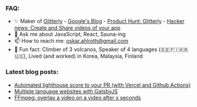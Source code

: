 ### FAQ:
- ✨ Maker of [Glitterly](https://glitterly.app/) - [Google's Blog](https://developers.googleblog.com/2021/01/21-websites-and-apps-to-make-your-2021-better.html) - [Product Hunt: Glitterly](https://www.producthunt.com/posts/glitterly) - [Hacker news: Create and Share videos of your app](https://news.ycombinator.com/item?id=24017261)
- 💬 Ask me about JavaScript, React, Sauna-ing
- 📫 How to reach me: oskar.ahlroth@gmail.com
- 🚀 Fun fact: Climber of 3 volcanos, Speaker of 4 languages (🇸🇪🇫🇮🇰🇷🇺🇸), Lived (and worked) in Korea, Malaysia, Finland

### Latest blog posts:
- [Automated lighthouse score to your PR (with Vercel and Github Actions)](https://dev.to/oskarahl/automated-lighthouse-score-on-your-pr-with-vercel-and-github-actions-2ng2)
- [Multiple language websites with GatsbyJS](https://medium.com/better-programming/multiple-language-websites-with-gatsbyjs-b4985746b9eb)
- [FFmpeg: overlay a video on a video after x seconds](https://dev.to/oskarahl/ffmpeg-overlay-a-video-on-a-video-after-x-seconds-4fc9)

